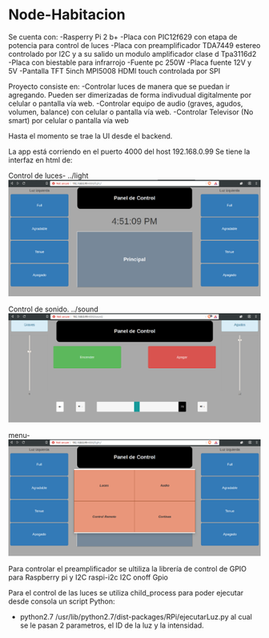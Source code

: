 # Node-Habitacion
Se cuenta con:
-Rasperry Pi 2 b+
-Placa con PIC12f629 con etapa de potencia para control de luces
-Placa con preamplificador TDA7449 estereo controlado por I2C y a su salido un modulo amplificador clase d Tpa3116d2
-Placa con biestable para infrarrojo
-Fuente pc 250W
-Placa fuente 12V y 5V
-Pantalla TFT 5inch MPI5008 HDMI touch controlada por SPI

Proyecto consiste en:
-Controlar luces de manera que se puedan ir agregando. Pueden ser dimerizadas de forma indivudual digitalmente por celular o pantalla vía web.
-Controlar equipo de audio (graves, agudos, volumen, balance) con celular o pantalla vía web.
-Controlar Televisor (No smart) por celular o pantalla vía web


Hasta el momento se trae la UI desde el backend.

La app está corriendo en el puerto 4000 del host 192.168.0.99
Se tiene la interfaz  en html de:

Control de luces-  ../light
![alt text](backend/images/screen_light.png)

Control de sonido.  ../sound
![alt text](backend/images/screen_sound.png)

menu-
![alt text](backend/images/screen_menu.png)



Para controlar el preamplificador se ultiliza la librería de control de GPIO para Raspberry pi y I2C
raspi-i2c I2C
onoff Gpio

Para el control de las luces se utiliza child_process para poder ejecutar desde consola un script Python:
- python2.7 /usr/lib/python2.7/dist-packages/RPi/ejecutarLuz.py al cual se le pasan 2 parametros, el ID de la luz y la intensidad.


